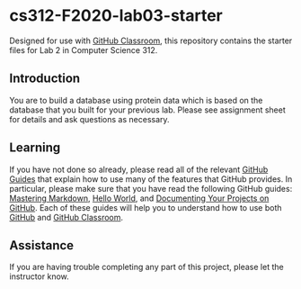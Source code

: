 
# cs312-F2020-lab03-starter

Designed for use with [GitHub Classroom](https://classroom.github.com/), this repository contains the starter files for Lab 2 in Computer Science 312.

## Introduction
You are to build a database using protein data which is based on the database that you built for your previous lab. Please see assignment sheet for details and ask questions as necessary.

## Learning

If you have not done so already, please read all of the relevant [GitHub Guides](https://guides.github.com/) that explain how to use many of the features that GitHub provides. In particular, please make sure that you have read the following GitHub guides: [Mastering Markdown](https://guides.github.com/features/mastering-markdown/), [Hello World](https://guides.github.com/activities/hello-world/), and [Documenting Your Projects on GitHub](https://guides.github.com/features/wikis/). Each of these guides will help you to understand how to use both [GitHub](http://github.com) and [GitHub Classroom](https://classroom.github.com/).



## Assistance

If you are having trouble completing any part of this project, please let the instructor know.
